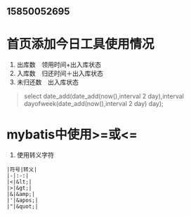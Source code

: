 ## 15850052695
# 首页添加今日工具使用情况
1. 出库数　领用时间+出入库状态
2. 入库数　归还时间＋出入库状态
3. 未归还数　出入库状态
> select date_add(date_add(now(),interval 2 day),interval dayofweek(date_add(now(),interval 2 day) day);
# mybatis中使用>=或<=
1. 使用转义字符
```
|符号|转义|
|-|:-:|
|<|&lt;|
|>|&gt;|
|&|&amp;|
|'|&apos;|
|"|&quot;|
```

